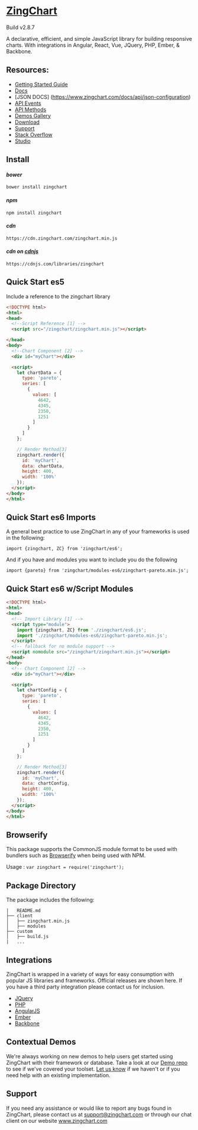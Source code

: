 # [ZingChart](https://www.zingchart.com/)

Build v2.8.7

A declarative, efficient, and simple JavaScript library for building responsive charts. With integrations in Angular, React, Vue, JQuery, PHP, Ember, & Backbone. 

## Resources: 
* [Getting Started Guide](https://www.zingchart.com/docs/getting-started/your-first-javascript-chart)
* [Docs](http://www.zingchart.com/docs) 
* [JSON DOCS] (https://www.zingchart.com/docs/api/json-configuration)
* [API Events](https://www.zingchart.com/docs/events/all-events)
* [API Methods](https://www.zingchart.com/docs/methods/all-methods)
* [Demos Gallery](https://www.zingchart.com/gallery/) 
* [Download](https://www.zingchart.com/download/)
* [Support](https://www.zingchart.com/support)
* [Stack Overflow](https://stackoverflow.com/search?q=zingchart)
* [Studio](https://app.zingsoft.com)

## Install

#### *bower*
```
bower install zingchart
```

#### *npm*
```
npm install zingchart
```

#### *cdn*
```
https://cdn.zingchart.com/zingchart.min.js
```

#### *cdn on [cdnjs](https://cdnjs.com/libraries/zingchart)*
```
https://cdnjs.com/libraries/zingchart
```



## Quick Start es5 
Include a reference to the zingchart library

```html
<!DOCTYPE html>
<html>
<head>
  <!--Script Reference [1] -->
  <script src="/zingchart/zingchart.min.js"></script>

</head>
<body>
  <!--Chart Component [2] -->
  <div id="myChart"></div>

  <script>
    let chartData = {
      type: 'pareto',
      series: [
        {
          values: [
            4642,
            4345,
            2350,
            1251
          ]
        }
      ]
    };

    // Render Method[3]
    zingchart.render({ 
      id: 'myChart',
      data: chartData,
      height: 400,
      width: '100%'
    });
  </script>
</body>
</html>
```

## Quick Start es6 Imports
A general best practice to use ZingChart in any of your frameworks is used in the following:

`import {zingchart, ZC} from 'zingchart/es6';`

And if you have and modules you want to include you do the following

`import {pareto} from 'zingchart/modules-es6/zingchart-pareto.min.js';`


## Quick Start es6 w/Script Modules

```html
<!DOCTYPE html>
<html>
<head>
  <!-- Import Library [1] -->
  <script type="module">
    import {zingchart, ZC} from './zingchart/es6.js';
    import './zingchart/modules-es6/zingchart-pareto.min.js';
  </script>
  <!-- fallback for no module support -->
  <script nomodule src="/zingchart/zingchart.min.js"></script>
</head>
<body>
  <!-- Chart Component [2] -->
  <div id="myChart"></div>

  <script>
    let chartConfig = {
      type: 'pareto',
      series: [
        {
          values: [
            4642,
            4345,
            2350,
            1251
          ]
        }
      ]
    };

    // Render Method[3]
    zingchart.render({ 
      id: 'myChart',
      data: chartConfig,
      height: 400,
      width: '100%'
    });
  </script>
</body>
</html>
```


## Browserify
This package supports the CommonJS module format to be used with bundlers such as [Browserify](http://browserify.org/) when being used with NPM.

Usage : `var zingchart = require('zingchart');`



## Package Directory
The package includes the following:
```
|   README.md
├── client
│   ├── zingchart.min.js
│   ├── modules
├── custom
│   ├── build.js
|   ...
```

<!--## Custom Build
***(requires Node.js)***

The zingchart.min.js file in the root directory is a fully functional build which includes the majority of functionality within the library. If you wanted to slim down the library and only provide functionality that you need, we have included a build tool that allows you to create a custom library build for the client side version. The /modules folder contains a complete collection of dependencies for the zingchart library.

For example, if you wanted to create a build that only contained functionality for line and pie charts, you would run the command

```
$ node build.js <configPath> <modules>
```
* `configPath` (optional) - The path to the .cnf file to provide module options
* `modules` (optional) -The module arguments to provide the build tool without using a .cnf file.

Both examples will provide the same functionality for the line/pie example.


#### Example 1
```
$ node build.js zingchart.cnf
```
Inside `zingchart.cnf`:
```js
{"modules":["line","pie"]}
```

#### Example 2
```
$ node build.js line pie
```
-->


## Integrations

ZingChart is wrapped in a variety of ways for easy consumption with popular JS libraries and frameworks. Official releases are shown here.  If you have a third party integration please contact us for inclusion.

* [JQuery](https://github.com/zingchart/ZingChart-jQuery)
* [PHP](https://github.com/zingchart/ZingChart-PHP)
* [AngularJS](https://github.com/zingchart/ZingChart-AngularJS)
* [Ember](https://github.com/zingchart/ember-zingchart)
* [Backbone](https://github.com/zingchart/backbone-zingchart)

## Contextual Demos

We're always working on new demos to help users get started using ZingChart with their framework or database. Take a look at our [Demo repo](https://github.com/zingchart-demos) to see if we've covered your toolset. [Let us know](http://www.zingchart.com/support/) if we haven't or if you need help with an existing implementation.

## Support
If you need any assistance or would like to report any bugs found in ZingChart, please contact us at support@zingchart.com or through our chat client on our website www.zingchart.com
